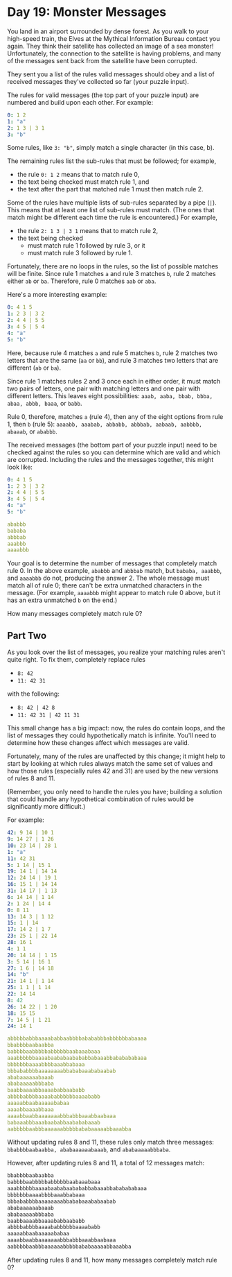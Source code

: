 # Day 19: Monster Messages

You land in an airport surrounded by dense forest.
As you walk to your high-speed train, the Elves at the Mythical
Information Bureau contact you again. They think their satellite
has collected an image of a sea monster! Unfortunately, the
connection to the satellite is having problems, and many of
the messages sent back from the satellite have been corrupted.

They sent you a list of the rules valid messages should obey
and a list of received messages they've collected so far
(your puzzle input).

The rules for valid messages (the top part of your puzzle input)
are numbered and build upon each other. For example:

```yaml
0: 1 2
1: "a"
2: 1 3 | 3 1
3: "b"
```

Some rules, like `3: "b"`, simply match a single character (in this case, b).

The remaining rules list the sub-rules that must be followed; for example,

- the rule `0: 1 2` means that to match rule 0,
- the text being checked must match rule 1, and
- the text after the part that matched rule 1 must then match rule 2.

Some of the rules have multiple lists
of sub-rules separated by a pipe (`|`).
This means that at least one list of sub-rules must match.
(The ones that match might be different each time the rule is encountered.)
For example,

- the rule `2: 1 3 | 3 1` means that to match rule 2,
- the text being checked
  - must match rule 1 followed by rule 3, or it
  - must match rule 3 followed by rule 1.

Fortunately, there are no loops in the rules, so the list of
possible matches will be finite. Since rule 1 matches `a` and rule 3
matches `b`, rule 2 matches either `ab` or `ba`.
Therefore, rule 0 matches `aab` or `aba`.

Here's a more interesting example:

```yaml
0: 4 1 5
1: 2 3 | 3 2
2: 4 4 | 5 5
3: 4 5 | 5 4
4: "a"
5: "b"
```

Here, because rule 4 matches `a` and rule 5 matches `b`, rule 2 matches
two letters that are the same (`aa` or `bb`), and rule 3 matches two
letters that are different (`ab` or `ba`).

Since rule 1 matches rules 2 and 3 once each in either order,
it must match two pairs of letters, one pair with matching letters
and one pair with different letters. This leaves eight possibilities:
`aaab, aaba, bbab, bbba, abaa, abbb, baaa`, or `babb`.

Rule 0, therefore, matches `a` (rule 4), then any of the eight options from rule 1,
then `b` (rule 5): `aaaabb, aaabab, abbabb, abbbab, aabaab, aabbbb, abaaab`, or `ababbb`.

The received messages (the bottom part of your puzzle input) need to be
checked against the rules so you can determine which are valid and which
are corrupted. Including the rules and the messages together, this might look like:

```yaml
0: 4 1 5
1: 2 3 | 3 2
2: 4 4 | 5 5
3: 4 5 | 5 4
4: "a"
5: "b"

ababbb
bababa
abbbab
aaabbb
aaaabbb
```

Your goal is to determine the number of messages that completely
match rule 0. In the above example, `ababbb` and `abbbab` match, but
`bababa, aaabbb`, and `aaaabbb` do not, producing the answer 2.
The whole message must match all of rule 0; there can't be extra
unmatched characters in the message. (For example, `aaaabbb` might
appear to match rule 0 above, but it has an extra unmatched `b` on the end.)

How many messages completely match rule 0?

## Part Two

As you look over the list of messages, you realize
your matching rules aren't quite right.
To fix them, completely replace rules

- `8: 42`
- `11: 42 31`

with the following:

- `8: 42 | 42 8`
- `11: 42 31 | 42 11 31`

This small change has a big impact: now,
the rules do contain loops, and the list of messages
they could hypothetically match is infinite.
You'll need to determine how these changes affect which messages are valid.

Fortunately, many of the rules are unaffected by this change;
it might help to start by looking at which rules always match
the same set of values and how those rules (especially rules 42 and 31)
are used by the new versions of rules 8 and 11.

(Remember, you only need to handle the rules you have;
building a solution that could handle any hypothetical combination
of rules would be significantly more difficult.)

For example:

```yaml
42: 9 14 | 10 1
9: 14 27 | 1 26
10: 23 14 | 28 1
1: "a"
11: 42 31
5: 1 14 | 15 1
19: 14 1 | 14 14
12: 24 14 | 19 1
16: 15 1 | 14 14
31: 14 17 | 1 13
6: 14 14 | 1 14
2: 1 24 | 14 4
0: 8 11
13: 14 3 | 1 12
15: 1 | 14
17: 14 2 | 1 7
23: 25 1 | 22 14
28: 16 1
4: 1 1
20: 14 14 | 1 15
3: 5 14 | 16 1
27: 1 6 | 14 18
14: "b"
21: 14 1 | 1 14
25: 1 1 | 1 14
22: 14 14
8: 42
26: 14 22 | 1 20
18: 15 15
7: 14 5 | 1 21
24: 14 1

abbbbbabbbaaaababbaabbbbabababbbabbbbbbabaaaa
bbabbbbaabaabba
babbbbaabbbbbabbbbbbaabaaabaaa
aaabbbbbbaaaabaababaabababbabaaabbababababaaa
bbbbbbbaaaabbbbaaabbabaaa
bbbababbbbaaaaaaaabbababaaababaabab
ababaaaaaabaaab
ababaaaaabbbaba
baabbaaaabbaaaababbaababb
abbbbabbbbaaaababbbbbbaaaababb
aaaaabbaabaaaaababaa
aaaabbaaaabbaaa
aaaabbaabbaaaaaaabbbabbbaaabbaabaaa
babaaabbbaaabaababbaabababaaab
aabbbbbaabbbaaaaaabbbbbababaaaaabbaaabba
```

Without updating rules 8 and 11, these rules only match three messages:
`bbabbbbaabaabba, ababaaaaaabaaab`, and `ababaaaaabbbaba`.

However, after updating rules 8 and 11, a total of 12 messages match:

```scala
bbabbbbaabaabba
babbbbaabbbbbabbbbbbaabaaabaaa
aaabbbbbbaaaabaababaabababbabaaabbababababaaa
bbbbbbbaaaabbbbaaabbabaaa
bbbababbbbaaaaaaaabbababaaababaabab
ababaaaaaabaaab
ababaaaaabbbaba
baabbaaaabbaaaababbaababb
abbbbabbbbaaaababbbbbbaaaababb
aaaaabbaabaaaaababaa
aaaabbaabbaaaaaaabbbabbbaaabbaabaaa
aabbbbbaabbbaaaaaabbbbbababaaaaabbaaabba
```

After updating rules 8 and 11, how many messages completely match rule 0?
